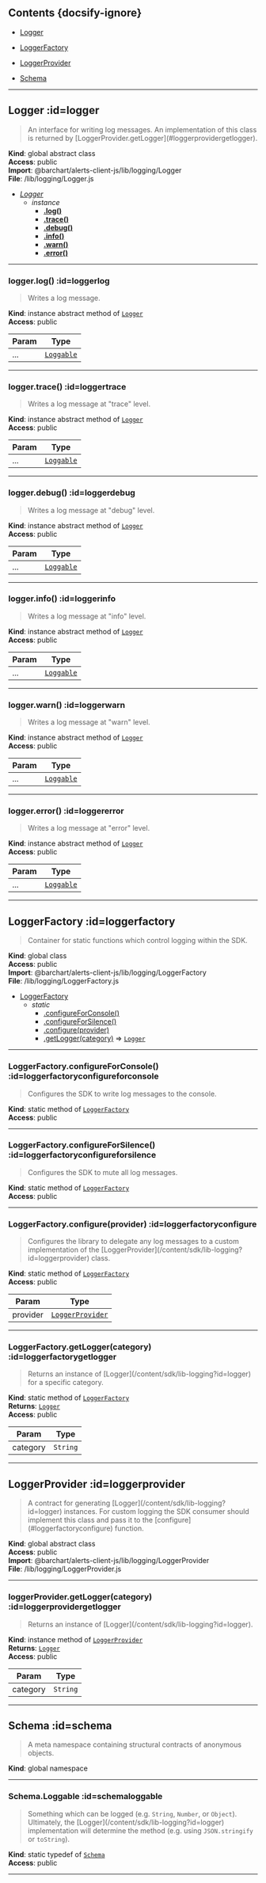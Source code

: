 ## Contents {docsify-ignore}

* [Logger](#Logger) 

* [LoggerFactory](#LoggerFactory) 

* [LoggerProvider](#LoggerProvider) 

* [Schema](#Schema) 


* * *

## Logger :id=logger
> <p>An interface for writing log messages. An implementation of this
> class is returned by [LoggerProvider.getLogger](#loggerprovidergetlogger).</p>

**Kind**: global abstract class  
**Access**: public  
**Import**: @barchart/alerts-client-js/lib/logging/Logger  
**File**: /lib/logging/Logger.js  

* *[Logger](#Logger)*
    * _instance_
        * **[.log()](#Loggerlog)**
        * **[.trace()](#Loggertrace)**
        * **[.debug()](#Loggerdebug)**
        * **[.info()](#Loggerinfo)**
        * **[.warn()](#Loggerwarn)**
        * **[.error()](#Loggererror)**


* * *

### logger.log() :id=loggerlog
> <p>Writes a log message.</p>

**Kind**: instance abstract method of [<code>Logger</code>](#Logger)  
**Access**: public  

| Param | Type |
| --- | --- |
| ... | [<code>Loggable</code>](#SchemaLoggable) | 


* * *

### logger.trace() :id=loggertrace
> <p>Writes a log message at &quot;trace&quot; level.</p>

**Kind**: instance abstract method of [<code>Logger</code>](#Logger)  
**Access**: public  

| Param | Type |
| --- | --- |
| ... | [<code>Loggable</code>](#SchemaLoggable) | 


* * *

### logger.debug() :id=loggerdebug
> <p>Writes a log message at &quot;debug&quot; level.</p>

**Kind**: instance abstract method of [<code>Logger</code>](#Logger)  
**Access**: public  

| Param | Type |
| --- | --- |
| ... | [<code>Loggable</code>](#SchemaLoggable) | 


* * *

### logger.info() :id=loggerinfo
> <p>Writes a log message at &quot;info&quot; level.</p>

**Kind**: instance abstract method of [<code>Logger</code>](#Logger)  
**Access**: public  

| Param | Type |
| --- | --- |
| ... | [<code>Loggable</code>](#SchemaLoggable) | 


* * *

### logger.warn() :id=loggerwarn
> <p>Writes a log message at &quot;warn&quot; level.</p>

**Kind**: instance abstract method of [<code>Logger</code>](#Logger)  
**Access**: public  

| Param | Type |
| --- | --- |
| ... | [<code>Loggable</code>](#SchemaLoggable) | 


* * *

### logger.error() :id=loggererror
> <p>Writes a log message at &quot;error&quot; level.</p>

**Kind**: instance abstract method of [<code>Logger</code>](#Logger)  
**Access**: public  

| Param | Type |
| --- | --- |
| ... | [<code>Loggable</code>](#SchemaLoggable) | 


* * *

## LoggerFactory :id=loggerfactory
> <p>Container for static functions which control logging within the SDK.</p>

**Kind**: global class  
**Access**: public  
**Import**: @barchart/alerts-client-js/lib/logging/LoggerFactory  
**File**: /lib/logging/LoggerFactory.js  

* [LoggerFactory](#LoggerFactory)
    * _static_
        * [.configureForConsole()](#LoggerFactoryconfigureForConsole)
        * [.configureForSilence()](#LoggerFactoryconfigureForSilence)
        * [.configure(provider)](#LoggerFactoryconfigure)
        * [.getLogger(category)](#LoggerFactorygetLogger) ⇒ [<code>Logger</code>](#Logger)


* * *

### LoggerFactory.configureForConsole() :id=loggerfactoryconfigureforconsole
> <p>Configures the SDK to write log messages to the console.</p>

**Kind**: static method of [<code>LoggerFactory</code>](#LoggerFactory)  
**Access**: public  

* * *

### LoggerFactory.configureForSilence() :id=loggerfactoryconfigureforsilence
> <p>Configures the SDK to mute all log messages.</p>

**Kind**: static method of [<code>LoggerFactory</code>](#LoggerFactory)  
**Access**: public  

* * *

### LoggerFactory.configure(provider) :id=loggerfactoryconfigure
> <p>Configures the library to delegate any log messages to a custom
> implementation of the [LoggerProvider](/content/sdk/lib-logging?id=loggerprovider) class.</p>

**Kind**: static method of [<code>LoggerFactory</code>](#LoggerFactory)  
**Access**: public  

| Param | Type |
| --- | --- |
| provider | [<code>LoggerProvider</code>](#LoggerProvider) | 


* * *

### LoggerFactory.getLogger(category) :id=loggerfactorygetlogger
> <p>Returns an instance of [Logger](/content/sdk/lib-logging?id=logger) for a specific category.</p>

**Kind**: static method of [<code>LoggerFactory</code>](#LoggerFactory)  
**Returns**: [<code>Logger</code>](#Logger)  
**Access**: public  

| Param | Type |
| --- | --- |
| category | <code>String</code> | 


* * *

## LoggerProvider :id=loggerprovider
> <p>A contract for generating [Logger](/content/sdk/lib-logging?id=logger) instances. For custom logging
> the SDK consumer should implement this class and pass it to the
> [configure](#loggerfactoryconfigure) function.</p>

**Kind**: global abstract class  
**Access**: public  
**Import**: @barchart/alerts-client-js/lib/logging/LoggerProvider  
**File**: /lib/logging/LoggerProvider.js  

* * *

### loggerProvider.getLogger(category) :id=loggerprovidergetlogger
> <p>Returns an instance of [Logger](/content/sdk/lib-logging?id=logger).</p>

**Kind**: instance method of [<code>LoggerProvider</code>](#LoggerProvider)  
**Returns**: [<code>Logger</code>](#Logger)  
**Access**: public  

| Param | Type |
| --- | --- |
| category | <code>String</code> | 


* * *

## Schema :id=schema
> <p>A meta namespace containing structural contracts of anonymous objects.</p>

**Kind**: global namespace  

* * *

### Schema.Loggable :id=schemaloggable
> <p>Something which can be logged (e.g. <code>String</code>, <code>Number</code>, or <code>Object</code>). Ultimately,
> the [Logger](/content/sdk/lib-logging?id=logger) implementation will determine the method (e.g. using <code>JSON.stringify</code> or
> <code>toString</code>).</p>

**Kind**: static typedef of [<code>Schema</code>](#Schema)  
**Access**: public  

* * *

